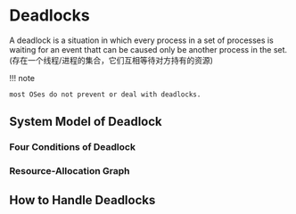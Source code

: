 # Deadlocks

A deadlock is a situation in which every process in a set of processes is waiting for an event thatt can be caused only be another process in the set. (存在一个线程/进程的集合，它们互相等待对方持有的资源)

!!! note

    most OSes do not prevent or deal with deadlocks.


## System Model of Deadlock

### Four Conditions of Deadlock

### Resource-Allocation Graph

## How to Handle Deadlocks

